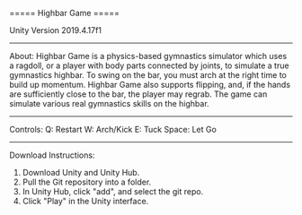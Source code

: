 ===== Highbar Game =====

Unity Version 2019.4.17f1

--------------------------------------------------------------------------------------------------------------------------------------------------------------------

About:
Highbar Game is a physics-based gymnastics simulator which uses a ragdoll, or a player with body parts connected by joints, to simulate a true gymnastics highbar. To swing on the bar, you must arch at the right time to build up momentum. Highbar Game also supports flipping, and, if the hands are sufficiently close to the bar, the player may regrab. The game can simulate various real gymnastics skills on the highbar.

--------------------------------------------------------------------------------------------------------------------------------------------------------------------

Controls:
Q: Restart
W: Arch/Kick
E: Tuck
Space: Let Go

--------------------------------------------------------------------------------------------------------------------------------------------------------------------

Download Instructions:
1. Download Unity and Unity Hub. 
2. Pull the Git repository into a folder.
3. In Unity Hub, click "add", and select the git repo.
4. Click "Play" in the Unity interface.




